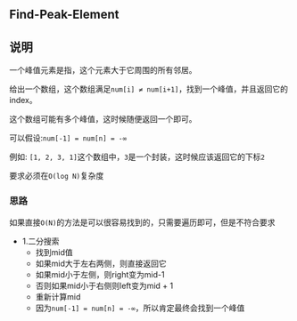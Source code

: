 ## Find-Peak-Element

## 说明
一个峰值元素是指，这个元素大于它周围的所有邻居。

给出一个数组，这个数组满足`num[i] ≠ num[i+1]`，找到一个峰值，并且返回它的index。

这个数组可能有多个峰值，这时候随便返回一个即可。

可以假设:`num[-1] = num[n] = -∞`

例如: `[1, 2, 3, 1]`这个数组中，`3`是一个封装，这时候应该返回它的下标`2`

要求必须在`O(log N)`复杂度

### 思路
如果直接`O(N)`的方法是可以很容易找到的，只需要遍历即可，但是不符合要求

* 1.二分搜索
	* 找到mid值
	* 如果mid大于左右两侧，则直接返回它
	* 如果mid小于左侧，则right变为mid-1
	* 否则如果mid小于右侧则left变为mid + 1
	* 重新计算mid
	* 因为`num[-1] = num[n] = -∞`，所以肯定最终会找到一个峰值
